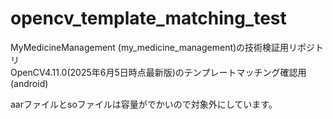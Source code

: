 # opencv_template_matching_test

MyMedicineManagement (my_medicine_management)の技術検証用リポジトリ  
OpenCV4.11.0(2025年6月5日時点最新版)のテンプレートマッチング確認用(android)

aarファイルとsoファイルは容量がでかいので対象外にしています。  
